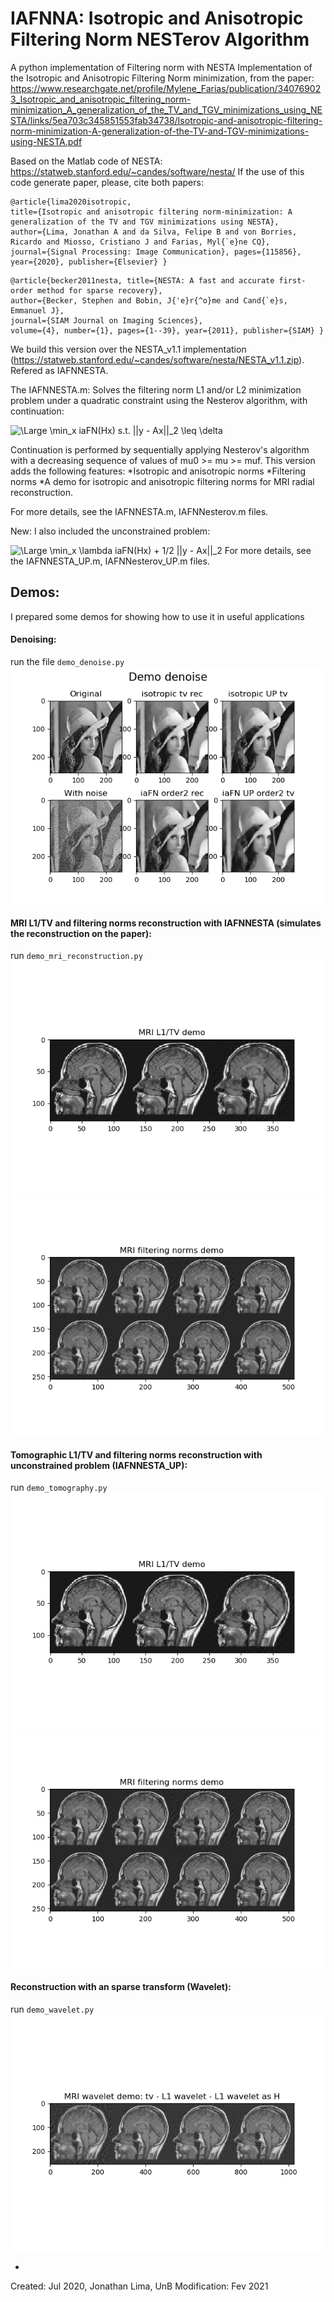 # IAFNNA: Isotropic and Anisotropic Filtering Norm NESTerov Algorithm
A python implementation of Filtering norm with NESTA Implementation of the Isotropic and Anisotropic Filtering Norm minimization, from the paper: <https://www.researchgate.net/profile/Mylene_Farias/publication/340769023_Isotropic_and_anisotropic_filtering_norm-minimization_A_generalization_of_the_TV_and_TGV_minimizations_using_NESTA/links/5ea703c345851553fab34738/Isotropic-and-anisotropic-filtering-norm-minimization-A-generalization-of-the-TV-and-TGV-minimizations-using-NESTA.pdf>

Based on the Matlab code of NESTA: https://statweb.stanford.edu/~candes/software/nesta/ If the use of this code generate paper, please, cite both papers:
```
@article{lima2020isotropic, 
title={Isotropic and anisotropic filtering norm-minimization: A generalization of the TV and TGV minimizations using NESTA}, 
author={Lima, Jonathan A and da Silva, Felipe B and von Borries, Ricardo and Miosso, Cristiano J and Farias, Myl{`e}ne CQ}, 
journal={Signal Processing: Image Communication}, pages={115856}, year={2020}, publisher={Elsevier} }
```
```
@article{becker2011nesta, title={NESTA: A fast and accurate first-order method for sparse recovery}, 
author={Becker, Stephen and Bobin, J{'e}r{^o}me and Cand{`e}s, Emmanuel J}, 
journal={SIAM Journal on Imaging Sciences}, 
volume={4}, number={1}, pages={1--39}, year={2011}, publisher={SIAM} }
```
We build this version over the NESTA_v1.1 implementation (https://statweb.stanford.edu/~candes/software/nesta/NESTA_v1.1.zip). Refered as IAFNNESTA.

The IAFNNESTA.m:
Solves the filtering norm L1 and/or L2 minimization problem under a quadratic constraint using the Nesterov algorithm, with continuation:

![\Large \min_x iaFN(Hx) s.t. ||y - Ax||_2 \leq \delta](https://latex.codecogs.com/svg.latex?\Large%20\min_x%20iaFN(Hx)%20s.t.%20||y%20-%20Ax||_2%20\leq%20\delta)

Continuation is performed by sequentially applying Nesterov's algorithm with a decreasing sequence of values of mu0 >= mu >= muf. This version adds the following features: *Isotropic and anisotropic norms *Filtering norms *A demo for isotropic and anisotropic filtering norms for MRI radial reconstruction.

For more details, see the IAFNNESTA.m, IAFNNesterov.m files.

New:
I also included the unconstrained problem:

![\Large \min_x \lambda iaFN(Hx) + 1/2 ||y - Ax||_2 ](https://latex.codecogs.com/svg.latex?\Large%20\min_x%20\lambda%20iaFN(Hx)%20+%201/2%20||y%20-%20Ax||_2%20)
For more details, see the IAFNNESTA\_UP.m, IAFNNesterov\_UP.m files.

## Demos:
I prepared some demos for showing how to use it in useful applications

#### Denoising:
run the file `demo_denoise.py`
![Denoise demo](denoise_demo.png)

#### MRI L1/TV and filtering norms reconstruction with IAFNNESTA (simulates the reconstruction on the paper):
run `demo_mri_reconstruction.py`
![MRI rec L1/TV](demo_mri_l1_tv.png)
![MRI rec with filtering norms](demo_mri_filtering_norms.png)

#### Tomographic L1/TV and filtering norms reconstruction with unconstrained problem (IAFNNESTA_UP):
run `demo_tomography.py`
![Tomographic iradon/L1/TV reconstruction](demo_mri_l1_tv.png)
![Tomographic reconstruction with filtering norms](demo_mri_filtering_norms.png)

#### Reconstruction with an sparse transform (Wavelet):
run `demo_wavelet.py`
![MRI rec L2, TV, L1 with wavelet, L1 with wavelet as H](demo_wavelet.png)


-
Created: Jul 2020, Jonathan Lima, UnB
Modification: Fev 2021
